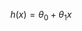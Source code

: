 $$
h(x) = \theta_0 + \theta_1 x
$$
<script type="text/javascript" src="http://cdn.mathjax.org/mathjax/latest/MathJax.js?config=default"></script>

